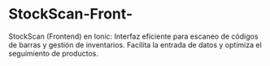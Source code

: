 # StockScan-Front-
 StockScan (Frontend) en Ionic: Interfaz eficiente para escaneo de códigos de barras y gestión de inventarios. Facilita la entrada de datos y optimiza el seguimiento de productos.
